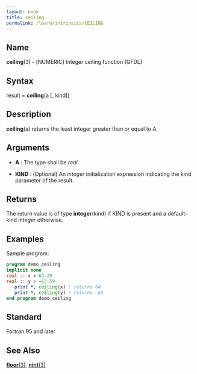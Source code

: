```yaml
---
layout: book
title: ceiling
permalink: /learn/intrinsics/CEILING
---
```

## __Name__

__ceiling__(3) - \[NUMERIC\] Integer ceiling function
(GFDL)

## __Syntax__

result = __ceiling__(a \[, kind\])

## __Description__

__ceiling__(a) returns the least integer greater than or equal to A.

## __Arguments__

  - __A__
    : The type shall be _real_.

  - __KIND__
    : (Optional) An _integer_ initialization expression indicating the kind
    parameter of the result.

## __Returns__

The return value is of type __integer__(kind) if KIND is present and a
default-kind _integer_ otherwise.

## __Examples__

Sample program:

```fortran
program demo_ceiling
implicit none
real :: x = 63.29
real :: y = -63.59
   print *, ceiling(x) ! returns 64
   print *, ceiling(y) ! returns -63
end program demo_ceiling
```

## __Standard__

Fortran 95 and later

## __See Also__

[__floor__(3)](FLOOR),
[__nint__(3)](NINT)
